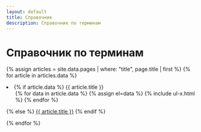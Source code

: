 ```yaml
---
layout: default
title: Справочник
description: Справочник по терминам
---
```

# Справочник по терминам

{% assign articles = site.data.pages | where: "title", page.title | first %}
<ul-x>
  {% for article in articles.data %}
    <li>
    {% if article.data %}
      {{ article.title }}
    	<ul>
        {% for data in article.data %}
			{% assign el=data %}
    		{% include ul-x.html %}
        {% endfor %}
        </ul>
	{% else %}
      <a href="{{ article.link | relative_url }}">{{ article.title }}</a>
	{% endif %}

  </li>
  {% endfor %}
</ul-x>

